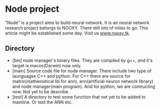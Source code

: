 # Node project
"Node" is a project aims to bulid neural network. It is an neural network research project belongs to NOOXY. There still lots of miles to go. This article might be established some day. Visit us www.nooxy.tk.
## Directory
- [bin]
node manager's binary files. They are compiled by g++, and it's target is macos(Darwin) now only.
- [main]
Source code file for node manager. There include two type of launguages C++ and python.
For C++ there are source for matrix(mathematical lib for ann), ann(artificial neuron network library) and node manager(main program).
And for python, we are contructing now. Not yet to be describe.
- [test]
A directory to test some function that not yet to be added to mainline. Or test the ANN etc.
